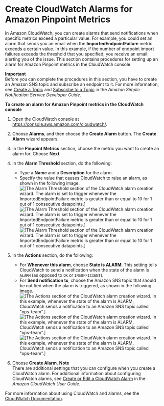 # Create CloudWatch Alarms for Amazon Pinpoint Metrics<a name="monitoring-create-alarms"></a>

In Amazon CloudWatch, you can create alarms that send notifications when specific metrics exceed a particular value\. For example, you could set an alarm that sends you an email when the **ImportedEndpointFailure** metric exceeds a certain value\. In this example, if the number of endpoint import failures exceeds the threshold that you specified, you receive an email alerting you of the issue\. This section contains procedures for setting up an alarm for Amazon Pinpoint metrics in the CloudWatch console\.

**Important**  
Before you can complete the procedures in this section, you have to create an Amazon SNS topic and subscribe an endpoint to it\. For more information, see [Create a Topic](https://docs.aws.amazon.com/sns/latest/dg/CreateTopic.html) and [Subscribe to a Topic](https://docs.aws.amazon.com/sns/latest/dg/SubscribeTopic.html) in the *Amazon Simple Notification Service Developer Guide*\.

**To create an alarm for Amazon Pinpoint metrics in the CloudWatch console**

1. Open the CloudWatch console at [https://console\.aws\.amazon\.com/cloudwatch/](https://console.aws.amazon.com/cloudwatch/)\.

1. Choose **Alarms**, and then choose the **Create Alarm** button\. The **Create Alarm** wizard appears\. 

1. In the **Pinpoint Metrics** section, choose the metric you want to create an alarm for\. Choose **Next**\. 

1. In the **Alarm Threshold** section, do the following:
   + Type a **Name** and a **Description** for the alarm\.
   + Specify the value that causes CloudWatch to raise an alarm, as shown in the following image\.  
![\[The Alarm Threshold section of the CloudWatch alarm creation wizard. The alarm is set to trigger whenever the ImportedEndpointFailure metric is greater than or equal to 10 for 1 out of 1 consecutive datapoints.\]](http://docs.aws.amazon.com/pinpoint/latest/userguide/images/monitoring-cw-alarm-trigger.png)![\[The Alarm Threshold section of the CloudWatch alarm creation wizard. The alarm is set to trigger whenever the ImportedEndpointFailure metric is greater than or equal to 10 for 1 out of 1 consecutive datapoints.\]](http://docs.aws.amazon.com/pinpoint/latest/userguide/)![\[The Alarm Threshold section of the CloudWatch alarm creation wizard. The alarm is set to trigger whenever the ImportedEndpointFailure metric is greater than or equal to 10 for 1 out of 1 consecutive datapoints.\]](http://docs.aws.amazon.com/pinpoint/latest/userguide/)

1. In the **Actions** section, do the following:
   + For **Whenever this alarm**, choose **State is ALARM**\. This setting tells CloudWatch to send a notification when the state of the alarm is `ALARM` \(as opposed to `OK` or `INSUFFICIENT`\)\.
   + For **Send notification to**, choose the Amazon SNS topic that should be notified when the alarm is triggered, as shown in the following image\.  
![\[The Actions section of the CloudWatch alarm creation wizard. In this example, whenever the state of the alarm is ALARM, CloudWatch sends a notification to an Amazon SNS topic called "ops-team".\]](http://docs.aws.amazon.com/pinpoint/latest/userguide/images/monitoring-send-notification.png)![\[The Actions section of the CloudWatch alarm creation wizard. In this example, whenever the state of the alarm is ALARM, CloudWatch sends a notification to an Amazon SNS topic called "ops-team".\]](http://docs.aws.amazon.com/pinpoint/latest/userguide/)![\[The Actions section of the CloudWatch alarm creation wizard. In this example, whenever the state of the alarm is ALARM, CloudWatch sends a notification to an Amazon SNS topic called "ops-team".\]](http://docs.aws.amazon.com/pinpoint/latest/userguide/)

1. Choose **Create Alarm**\.
**Note**  
There are additional settings that you can configure when you create a CloudWatch alarm\. For additional information about configuring CloudWatch alarms, see [Create or Edit a CloudWatch Alarm](https://docs.aws.amazon.com/AmazonCloudWatch/latest/monitoring/ConsoleAlarms.html) in the *Amazon CloudWatch User Guide*\.

For more information about using CloudWatch and alarms, see the [CloudWatch Documentation](https://aws.amazon.com/documentation/cloudwatch)\.